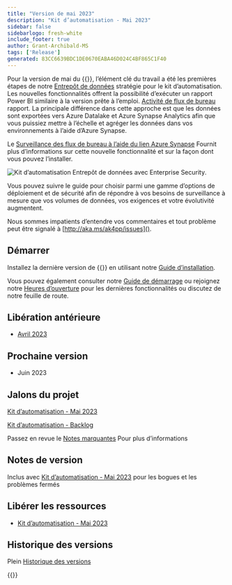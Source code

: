 ```yaml
---
title: "Version de mai 2023"
description: "Kit d’automatisation - Mai 2023"
sidebar: false
sidebarlogo: fresh-white
include_footer: true
author: Grant-Archibald-MS
tags: ['Release']
generated: 83CC6639BDC1DE0670EABA46D024C4BF865C1F40
---
```


Pour la version de mai du {{<product-name>}}, l’élément clé du travail a été les premières étapes de notre [Entrepôt de données](https://learn.microsoft.com/azure/architecture/data-guide/relational-data/data-warehousing) stratégie pour le kit d’automatisation. Les nouvelles fonctionnalités offrent la possibilité d’exécuter un rapport Power BI similaire à la version prête à l’emploi. [Activité de flux de bureau](https://learn.microsoft.com/power-automate/desktop-flows/desktop-flow-activity) rapport. La principale différence dans cette approche est que les données sont exportées vers Azure Datalake et Azure Synapse Analytics afin que vous puissiez mettre à l’échelle et agréger les données dans vos environnements à l’aide d’Azure Synapse.

Le [Surveillance des flux de bureau à l’aide du lien Azure Synapse](https://github.com/microsoft/powercat-automation-kit/blob/main/AutomationKit_Flow_BYODL/readme.md) Fournit plus d’informations sur cette nouvelle fonctionnalité et sur la façon dont vous pouvez l’installer.

![Kit d’automatisation Entrepôt de données avec Enterprise Security](https://user-images.githubusercontent.com/29349597/239506755-0a7ac4fb-091d-4ef1-93ec-cf4ef0e924da.png).

Vous pouvez suivre le guide pour choisir parmi une gamme d’options de déploiement et de sécurité afin de répondre à vos besoins de surveillance à mesure que vos volumes de données, vos exigences et votre évolutivité augmentent.

Nous sommes impatients d’entendre vos commentaires et tout problème peut être signalé à [http://aka.ms/ak4pp/issues]().

## Démarrer

Installez la dernière version de {{<product-name>}} en utilisant notre [Guide d’installation](/fr/get-started/install).

Vous pouvez également consulter notre [Guide de démarrage](/fr/get-started) ou rejoignez notre [Heures d’ouverture](/fr/office-hours) pour les dernières fonctionnalités ou discutez de notre feuille de route.

## Libération antérieure

- [Avril 2023](/fr/releases/april-2023)

## Prochaine version

- Juin 2023

## Jalons du projet

[Kit d’automatisation - Mai 2023](https://github.com/orgs/microsoft/projects/486/views/12)

[Kit d’automatisation - Backlog](https://github.com/orgs/microsoft/projects/486/views/1)

Passez en revue le [Notes marquantes](/fr/releases/milestones) Pour plus d’informations

## Notes de version

Inclus avec [Kit d’automatisation - Mai 2023](https://github.com/microsoft/powercat-automation-kit/releases/tag/AutomationKit-May2023) pour les bogues et les problèmes fermés

## Libérer les ressources

- [Kit d’automatisation - Mai 2023](https://github.com/microsoft/powercat-automation-kit/releases/tag/AutomationKit-May2023)

## Historique des versions

Plein [Historique des versions](/fr/releases)

{{<questions name="/content/fr/releases/may-2023.json" completed="Merci de nous avoir fait part de vos commentaires" showNavigationButtons="false" locale="fr">}}

